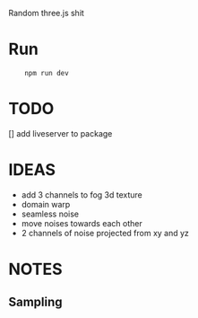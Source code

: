 Random three.js shit

# Run

        npm run dev

# TODO

[] add liveserver to package

# IDEAS

- add 3 channels to fog 3d texture
- domain warp
- seamless noise
- move noises towards each other
- 2 channels of noise projected from xy and yz

# NOTES

## Sampling
